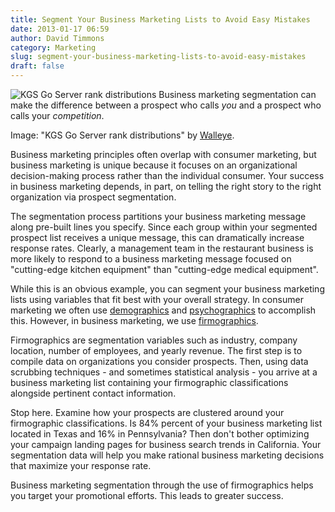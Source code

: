 ```yaml
---
title: Segment Your Business Marketing Lists to Avoid Easy Mistakes
date: 2013-01-17 06:59
author: David Timmons
category: Marketing
slug: segment-your-business-marketing-lists-to-avoid-easy-mistakes
draft: false
---
```


![KGS Go Server rank distributions][1]
<span class="img-caption">
  Business marketing segmentation can make the difference between a
  prospect who calls *you* and a prospect who calls your *competition*.

  Image: "KGS Go Server rank distributions" by [Walleye][2].
</span>

Business marketing principles often overlap with consumer marketing, but
business marketing is unique because it focuses on an organizational
decision-making process rather than the individual consumer. Your
success in business marketing depends, in part, on telling the right
story to the right organization via prospect segmentation.

The segmentation process partitions your business marketing message
along pre-built lines you specify. Since each group within your
segmented prospect list receives a unique message, this can dramatically
increase response rates. Clearly, a management team in the restaurant
business is more likely to respond to a business marketing message
focused on "cutting-edge kitchen equipment" than "cutting-edge medical
equipment".

While this is an obvious example, you can segment your business
marketing lists using variables that fit best with your overall
strategy. In consumer marketing we often use [demographics][] and
[psychographics][] to accomplish this. However, in business
marketing, we use [firmographics][].

Firmographics are segmentation variables such as industry, company
location, number of employees, and yearly revenue. The first step is to
compile data on organizations you consider prospects. Then, using data
scrubbing techniques - and sometimes statistical analysis - you arrive
at a business marketing list containing your firmographic
classifications alongside pertinent contact information.

Stop here. Examine how your prospects are clustered around your
firmographic classifications. Is 84% percent of your business marketing
list located in Texas and 16% in Pennsylvania? Then don't bother
optimizing your campaign landing pages for business search trends in
California. Your segmentation data will help you make rational business
marketing decisions that maximize your response rate.

Business marketing segmentation through the use of firmographics helps
you target your promotional efforts. This leads to greater success.


[1]: {{rootPath}}images/2013/01/segment-your-business-marketing-lists-to-avoid-easy-mistakes0.jpg
  "Business Marketing Segmentation Graph"

[2]: http://commons.wikimedia.org/wiki/File:Kgs_rank_histogram.png
  "KGS Go Server rank distributions by Walleye"

[demographics]: http://www.merriam-webster.com/dictionary/demographics
  "Click here to read a definition of demographics."

[firmographics]: http://en.wikipedia.org/wiki/Firmographics
  "Click here to read more about firmographics."

[psychographics]: http://www.merriam-webster.com/dictionary/psychographics
  "Click here to read a definition of psychographics."
